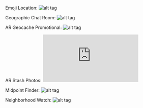 
Emoji Location:
![alt tag](https://github.com/reesewahlin/COGS121-Guography/blob/master/storyboards/emoji%20location.png)

Geographic Chat Room:
![alt tag](https://github.com/reesewahlin/COGS121-Guography/blob/master/storyboards/geo%20chat%20room.png)

AR Geocache Promotional:
![alt tag](https://github.com/reesewahlin/COGS121-Guography/blob/master/storyboards/ar%20outdoor.JPG)

AR Stash Photos:
![alt tag](https://github.com/reesewahlin/COGS121-Guography/blob/master/storyboards/ar%20stash%20photos.pdf)

Midpoint Finder:
![alt tag](https://github.com/reesewahlin/COGS121-Guography/blob/master/storyboards/midpoint%20finder.png)

Neighborhood Watch:
![alt tag](https://github.com/reesewahlin/COGS121-Guography/blob/master/storyboards/neighborhood%20watch.png)